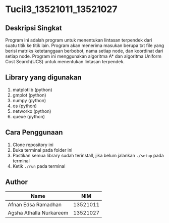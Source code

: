 # Tucil3_13521011_13521027


## Deskripsi Singkat
Program ini adalah program untuk menentukan lintasan terpendek dari suatu titik ke titik lain. Program akan menerima masukan berupa txt file yang berisi matriks ketetanggaan berbobot, nama setiap node, dan koordinat dari setiap node. Program ini menggunakan algoritma A* dan algoritma Uniform Cost Search(UCS) untuk menentukan lintasan terpendek.

## Library yang digunakan
1. matplotlib (python)
2. gmplot (python)
3. numpy (python)
4. os (python)
5. networkx (python)
6. queue (python)

## Cara Penggunaan
1. Clone repository ini
2. Buka terminal pada folder ini
3. Pastikan semua library sudah terinstall, jika belum jalankan `./setup` pada terminal
4. Ketik `./run` pada terminal

## Author
| Name | NIM |
| -------- | -------- |
| Afnan Edsa Ramadhan | 13521011 |
| Agsha Athalla Nurkareem | 13521027 |